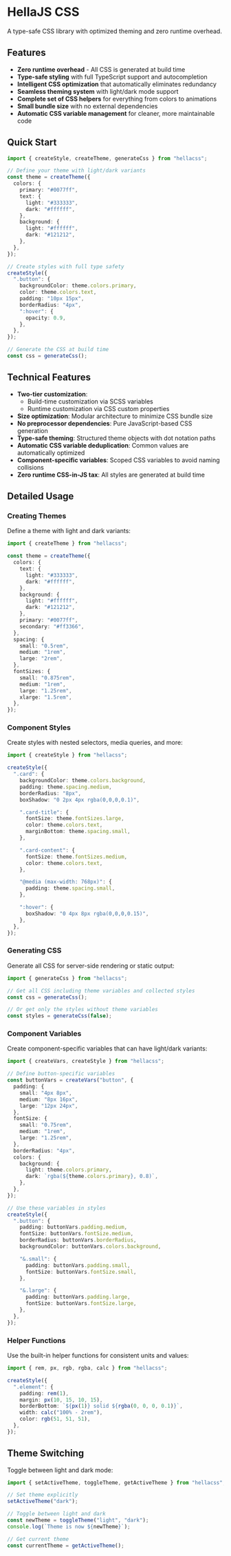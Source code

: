 # HellaJS CSS

A type-safe CSS library with optimized theming and zero runtime overhead.

## Features

- **Zero runtime overhead** - All CSS is generated at build time
- **Type-safe styling** with full TypeScript support and autocompletion
- **Intelligent CSS optimization** that automatically eliminates redundancy
- **Seamless theming system** with light/dark mode support
- **Complete set of CSS helpers** for everything from colors to animations
- **Small bundle size** with no external dependencies
- **Automatic CSS variable management** for cleaner, more maintainable code

## Quick Start

```typescript
import { createStyle, createTheme, generateCss } from "hellacss";

// Define your theme with light/dark variants
const theme = createTheme({
  colors: {
    primary: "#0077ff",
    text: {
      light: "#333333",
      dark: "#ffffff",
    },
    background: {
      light: "#ffffff",
      dark: "#121212",
    },
  },
});

// Create styles with full type safety
createStyle({
  ".button": {
    backgroundColor: theme.colors.primary,
    color: theme.colors.text,
    padding: "10px 15px",
    borderRadius: "4px",
    ":hover": {
      opacity: 0.9,
    },
  },
});

// Generate the CSS at build time
const css = generateCss();
```

## Technical Features

- **Two-tier customization**:
  - Build-time customization via SCSS variables
  - Runtime customization via CSS custom properties
- **Size optimization**: Modular architecture to minimize CSS bundle size
- **No preprocessor dependencies**: Pure JavaScript-based CSS generation
- **Type-safe theming**: Structured theme objects with dot notation paths
- **Automatic CSS variable deduplication**: Common values are automatically optimized
- **Component-specific variables**: Scoped CSS variables to avoid naming collisions
- **Zero runtime CSS-in-JS tax**: All styles are generated at build time

## Detailed Usage

### Creating Themes

Define a theme with light and dark variants:

```typescript
import { createTheme } from "hellacss";

const theme = createTheme({
  colors: {
    text: {
      light: "#333333",
      dark: "#ffffff",
    },
    background: {
      light: "#ffffff",
      dark: "#121212",
    },
    primary: "#0077ff",
    secondary: "#ff3366",
  },
  spacing: {
    small: "0.5rem",
    medium: "1rem",
    large: "2rem",
  },
  fontSizes: {
    small: "0.875rem",
    medium: "1rem",
    large: "1.25rem",
    xlarge: "1.5rem",
  },
});
```

### Component Styles

Create styles with nested selectors, media queries, and more:

```typescript
import { createStyle } from "hellacss";

createStyle({
  ".card": {
    backgroundColor: theme.colors.background,
    padding: theme.spacing.medium,
    borderRadius: "8px",
    boxShadow: "0 2px 4px rgba(0,0,0,0.1)",

    ".card-title": {
      fontSize: theme.fontSizes.large,
      color: theme.colors.text,
      marginBottom: theme.spacing.small,
    },

    ".card-content": {
      fontSize: theme.fontSizes.medium,
      color: theme.colors.text,
    },

    "@media (max-width: 768px)": {
      padding: theme.spacing.small,
    },

    ":hover": {
      boxShadow: "0 4px 8px rgba(0,0,0,0.15)",
    },
  },
});
```

### Generating CSS

Generate all CSS for server-side rendering or static output:

```typescript
import { generateCss } from "hellacss";

// Get all CSS including theme variables and collected styles
const css = generateCss();

// Or get only the styles without theme variables
const styles = generateCss(false);
```

### Component Variables

Create component-specific variables that can have light/dark variants:

```typescript
import { createVars, createStyle } from "hellacss";

// Define button-specific variables
const buttonVars = createVars("button", {
  padding: {
    small: "4px 8px",
    medium: "8px 16px",
    large: "12px 24px",
  },
  fontSize: {
    small: "0.75rem",
    medium: "1rem",
    large: "1.25rem",
  },
  borderRadius: "4px",
  colors: {
    background: {
      light: theme.colors.primary,
      dark: `rgba(${theme.colors.primary}, 0.8)`,
    },
  },
});

// Use these variables in styles
createStyle({
  ".button": {
    padding: buttonVars.padding.medium,
    fontSize: buttonVars.fontSize.medium,
    borderRadius: buttonVars.borderRadius,
    backgroundColor: buttonVars.colors.background,

    "&.small": {
      padding: buttonVars.padding.small,
      fontSize: buttonVars.fontSize.small,
    },

    "&.large": {
      padding: buttonVars.padding.large,
      fontSize: buttonVars.fontSize.large,
    },
  },
});
```

### Helper Functions

Use the built-in helper functions for consistent units and values:

```typescript
import { rem, px, rgb, rgba, calc } from "hellacss";

createStyle({
  ".element": {
    padding: rem(1),
    margin: px(10, 15, 10, 15),
    borderBottom: `${px(1)} solid ${rgba(0, 0, 0, 0.1)}`,
    width: calc("100% - 2rem"),
    color: rgb(51, 51, 51),
  },
});
```

## Theme Switching

Toggle between light and dark mode:

```typescript
import { setActiveTheme, toggleTheme, getActiveTheme } from "hellacss";

// Set theme explicitly
setActiveTheme("dark");

// Toggle between light and dark
const newTheme = toggleTheme("light", "dark");
console.log(`Theme is now ${newTheme}`);

// Get current theme
const currentTheme = getActiveTheme();
```
